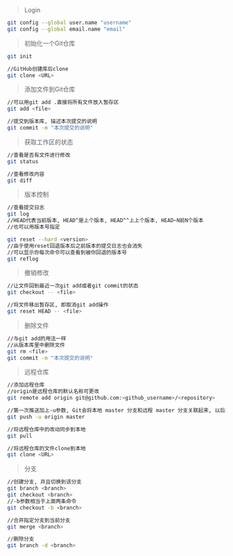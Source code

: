 > Login

```bash
git config --global user.name "username"
git config --global email.name "email"
```

> 初始化一个Git仓库

```bash
git init
```

```bash
//GitHub创建库后clone
git clone <URL>
```
> 添加文件到Git仓库

```bash
//可以用git add .直接将所有文件放入暂存区
git add <file>

//提交到版本库, 描述本次提交的说明
git commit -m "本次提交的说明"
```

> 获取工作区的状态

```bash
//查看是否有文件进行修改
git status

//查看修改内容
git diff
```

> 版本控制

```bash
//查看提交日志
git log
//HEAD代表当前版本, HEAD^是上个版本, HEAD^^上上个版本, HEAD~N前N个版本
//也可以用版本号指定

git reset --hard <version>
//由于使用reset回退版本后之前版本的提交日志也会消失
//可以显示你每次命令可以查看到被你回退的版本号
git reflog
```

> 撤销修改

```bash
//让文件回到最近一次git add或者git commit的状态
git checkout -- <file>

//将文件移出暂存区, 即取消git add操作
git reset HEAD -- <file>
```

> 删除文件

```bash
//与git add的用法一样
//从版本库里中删除文件
git rm <file>
git commit -m "本次提交的说明"
```
> 远程仓库

```bash
//添加远程仓库
//origin是远程仓库的默认名称可更改
git remote add origin git@github.com:<github_username>/<repository>

//第一次推送加上-u参数, Git会将本地 master 分支和远程 master 分支关联起来, 以后在推送时可简化命令
git push -u origin master

//将远程仓库中的改动同步到本地
git pull

//将远程仓库的文件clone到本地
git clone <URL>
```

> 分支

```bash
//创建分支, 并且切换到该分支
git branch <branch>
git checkout <branch>
//-b参数相当于上面两条命令
git checkout -b <branch>

//合并指定分支到当前分支
git merge <branch>

//删除分支
git branch -d <branch>
```



